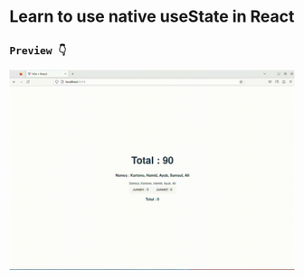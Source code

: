 # Learn to use native useState in React

## `Preview 👇`

![GIF](public/review-useMemoAndCallback.gif)
